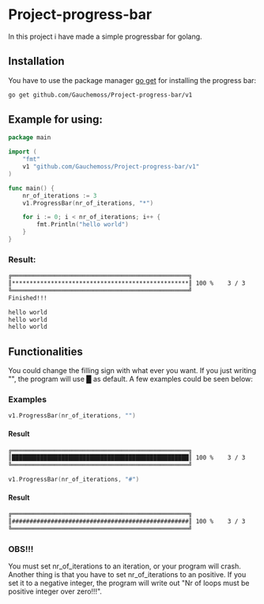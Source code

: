 # Project-progress-bar

In this project i have made a simple progressbar for golang.

## Installation

You have to use the package manager [go get](https://golang.org/cmd/go/) for installing the progress bar:

```bash
go get github.com/Gauchemoss/Project-progress-bar/v1
```

## Example for using:
```go
package main

import (
    "fmt"
    v1 "github.com/Gauchemoss/Project-progress-bar/v1"
)

func main() {
    nr_of_iterations := 3
    v1.ProgressBar(nr_of_iterations, "*")

    for i := 0; i < nr_of_iterations; i++ {
        fmt.Println("hello world")
    }
}
```

### Result:
```bash
╔══════════════════════════════════════════════════╗
║**************************************************║ 100 %    3 / 3
╚══════════════════════════════════════════════════╝
Finished!!!

hello world
hello world
hello world
```

## Functionalities

You could change the filling sign with what ever you want. If you just writing "", the program will use █ as default. A few examples could be seen below:

### Examples

```go
v1.ProgressBar(nr_of_iterations, "")
```

#### Result
```bash
╔══════════════════════════════════════════════════╗
║██████████████████████████████████████████████████║ 100 %    3 / 3
╚══════════════════════════════════════════════════╝
```

```go
v1.ProgressBar(nr_of_iterations, "#")
```
#### Result
```bash
╔══════════════════════════════════════════════════╗
║##################################################║ 100 %    3 / 3
╚══════════════════════════════════════════════════╝
```
### OBS!!!
You must set nr_of_iterations to an iteration, or your program will crash. 
Another thing is that you have to set nr_of_iterations to an positive. If you set it to a negative integer, the program will write out "Nr of loops must be positive integer over zero!!!".

